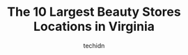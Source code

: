 ---
layout: ampstory
image: https://i0.wp.com/paketmu.com/wp-content/uploads/2023/06/regina-beauty-supply-0-in-virginia-1686366638.jpeg?resize=640,853
author: techidn
featured: false
description: Explore the diverse Beauty Store scene in Virginia, home to an incredible selection of 10 establishments catering to every taste. Whether youre in search of iconic favorites or undiscovered
title: The 10 Largest Beauty Stores Locations in Virginia
cover:
   title: The 10 Largest Beauty Stores Locations in Virginia
   subtitle: RICKPATE
   background: https://paketmu.com/wp-content/uploads/2023/06/regina-beauty-supply-0-in-virginia-1686366638.jpeg

pages: 
 - layout: thirds
   top: <h1>#1 BeautiFull Beauty Supply Store</h1>
   bottom: "<p>The only store that had my hair  & color for the style I wanted. But Im not happy with the frizziness & its too soft so beware b4 purchase. Hard to tie knots & have the</p>"
   background: https://paketmu.com/wp-content/uploads/2023/06/regina-beauty-supply-1-in-virginia-1686366639.jpeg
   backgroundblur: true
 - layout: thirds
   top: <h1>#2 Beauty To Go</h1>
   bottom: "<p>This store has a massive variety of beauty items. Its a big store, so certain things may be hard to find without help from store employees. Prices are slightly higher th</p>"
   background: https://paketmu.com/wp-content/uploads/2023/06/regina-beauty-supply-2-in-virginia-1686366640.jpeg
   cta:
      link: https://paketmu.com/the-10-largest-beauty-stores-locations-in-virginia/
      text: The 10 Largest Beauty Stores Locations in Virginia
 - layout: thirds
   top: <h1>#3 Beauty 4 U</h1>
   bottom: "<p>There are definitely a variety of products at this location. Some of that offered may appeal, while other items may give you pause. Clearly the store has moved its tactic</p>"
   background: https://paketmu.com/wp-content/uploads/2023/06/regina-beauty-supply-3-in-virginia-1686366641.jpeg
   cta:
      link: https://paketmu.com/the-10-largest-beauty-stores-locations-in-virginia/
      text: The 10 Largest Beauty Stores Locations in Virginia
 - layout: thirds
   top: <h1>#4 Q Beauty Supply</h1>
   bottom: "<p>2147 S Crater Rd, Petersburg, VA 23805, United States</p>"
   background: https://images.unsplash.com/photo-1518640467707-6811f4a6ab73?ixlib=rb-4.0.3&ixid=MnwxMjA3fDB8MHxwaG90by1wYWdlfHx8fGVufDB8fHx8&auto=format&fit=crop&w=640&h=853&q=80
   cta:
      link: https://paketmu.com/the-10-largest-beauty-stores-locations-in-virginia/
      text: The 10 Largest Beauty Stores Locations in Virginia
 - layout: thirds
   top: <h1>#5 Js Beauty Outlet</h1>
   bottom: "<p>1816 Todds Ln # A, Hampton, VA 23666, United States</p>"
   background: https://images.unsplash.com/photo-1557672172-298e090bd0f1?ixlib=rb-4.0.3&ixid=MnwxMjA3fDB8MHxwaG90by1wYWdlfHx8fGVufDB8fHx8&auto=format&fit=crop&w=640&h=853&q=80
   cta:
      link: https://paketmu.com/the-10-largest-beauty-stores-locations-in-virginia/
      text: The 10 Largest Beauty Stores Locations in Virginia
 - layout: thirds
   top: <h1>#6 Regina Beauty Supply</h1>
   bottom: "<p>6011 Midlothian Turnpike, Richmond, VA 23225, United States</p>"
   background: https://images.unsplash.com/photo-1595364397663-fca4f075d796?ixlib=rb-4.0.3&ixid=MnwxMjA3fDB8MHxwaG90by1wYWdlfHx8fGVufDB8fHx8&auto=format&fit=crop&w=640&h=853&q=80
   cta:
      link: https://paketmu.com/the-10-largest-beauty-stores-locations-in-virginia/
      text: The 10 Largest Beauty Stores Locations in Virginia
 - layout: thirds
   top: <h1>#7 Queens Crown Beauty Supply</h1>
   bottom: "<p>1174 Big Bethel Rd, Hampton, VA 23666, United States</p>"
   background: https://images.unsplash.com/photo-1484589065579-248aad0d8b13?ixlib=rb-4.0.3&ixid=MnwxMjA3fDB8MHxwaG90by1wYWdlfHx8fGVufDB8fHx8&auto=format&fit=crop&w=640&h=853&q=80
   cta:
      link: https://paketmu.com/the-10-largest-beauty-stores-locations-in-virginia/
      text: The 10 Largest Beauty Stores Locations in Virginia
 - layout: thirds
   middle: Continue reading...
   background: https://images.unsplash.com/photo-1561679660-d00ee1e0dc8e?ixlib=rb-4.0.3&ixid=MnwxMjA3fDB8MHxwaG90by1wYWdlfHx8fGVufDB8fHx8&auto=format&fit=crop&w=640&h=853&q=80
   cta:
      link: https://paketmu.com/the-10-largest-beauty-stores-locations-in-virginia/
      text: The 10 Largest Beauty Stores Locations in Virginia
      
---